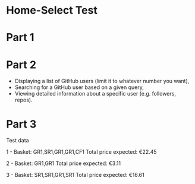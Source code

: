 # Home-Select Test

# Part 1

# Part 2

- Displaying a list of GitHub users (limit it to whatever number you want),
- Searching for a GitHub user based on a given query,
- Viewing detailed information about a specific user (e.g. followers, repos).

# Part 3

Test data

1 - Basket: GR1,SR1,GR1,GR1,CF1
Total price expected: €22.45

2 - Basket: GR1,GR1
Total price expected: €3.11

3 - Basket: SR1,SR1,GR1,SR1
Total price expected: €16.61
